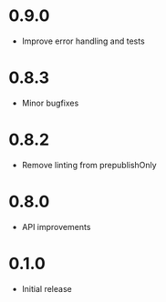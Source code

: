 # 0.9.0
- Improve error handling and tests

# 0.8.3
- Minor bugfixes

# 0.8.2
- Remove linting from prepublishOnly

# 0.8.0
- API improvements

# 0.1.0
- Initial release
